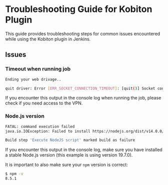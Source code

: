 # Troubleshooting Guide for Kobiton Plugin

This guide provides troubleshooting steps for common issues encountered while using the Kobiton plugin in Jenkins.

## Issues

### Timeout when running job

```bash
Ending your web drivage..

quit driver: Error [ERR_SOCKET_CONNECTION_TIMEOUT]: [quit()] Socket connection timeout
```

If you encounter this output in the console log when running the job, please check if you need access to the VPN.

### Node.js version

```bash 
FATAL: command execution failed
java.io.IOException: Failed to install https://nodejs.org/dist/v14.0.0/node-v14.0.0-darwin-arm64.tar.gz

Build step 'Execute NodeJS script' marked build as failure
```

If you encounter this output in the console log, make sure you have installed a stable Node.js version (this example is using version 19.7.0).

It is important to also make sure your `npm` version is correct:

```bash
$ npm -v
8.5.1
```